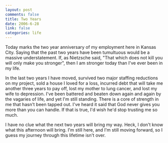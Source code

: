 ```yaml
--- 
layout: post
comments: false
title: Two Years
date: 2006-6-28
link: false
categories: life
---
```

Today marks the two year anniversary of my employment here in Kansas City. Saying that the past two years have been tumultuous would be a massive understatement. If, as Nietzsche said, "That which does not kill you will only make you stronger", then I am stronger today than I've ever been in my life.

In the last two years I have moved, survived two major staffing reductions on my project, sold a house I loved for a loss, incurred debt that will take me another three years to pay off, lost my mother to lung cancer, and lost my wife to depression. I've been battered and beaten down again and again by the vagaries of life, and yet I'm still standing. There is a core of strength in me that hasn't been tapped out. I've heard it said that God never gives you more than you can handle. If that is true, I'd wish he'd stop trusting me so much.

I have no clue what the next two years will bring my way. Heck, I don't know what this afternoon will bring. I'm still here, and I'm still moving forward, so I guess my journey through this lifetime isn't over.
